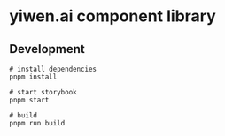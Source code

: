 # yiwen.ai component library

## Development

```shell
# install dependencies
pnpm install

# start storybook
pnpm start

# build
pnpm run build
```
